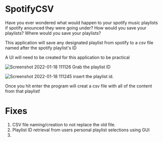 # SpotifyCSV

Have you ever wondered what would happen to your spotify music playlists if spotify anounced they were going under?
How would you save your playlists? Where would you save your playlists?

This application will save any designated playlist from spotify to a csv file named after the spotify playlist's ID

A UI will need to be created for this application to be practical 

![Screenshot 2022-01-18 111126](https://user-images.githubusercontent.com/73445952/149975853-b7048413-1559-4ba4-9c23-11a992e4b8f5.png)
Grab the playlist ID


![Screenshot 2022-01-18 111245](https://user-images.githubusercontent.com/73445952/149975869-5ae46164-236b-46f5-9f64-078a8d5bb8a1.png)
insert the playlist id.


Once you hit enter the program will creat a csv file with all of the content from that playlist!



# Fixes
1. CSV file naming/creation to not replace the old file.
2. Playlist ID retrieval from users personal playlist selections using GUI
3. 
